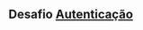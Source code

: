 ## Desafio <a href="https://github.com/backend-br/desafios/blob/master/cryptography/PROBLEM.md" target="_blank">Autenticação</a>
